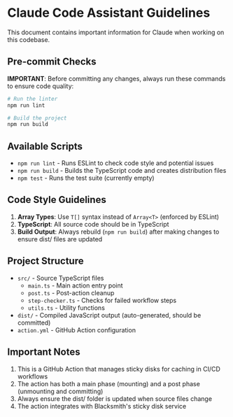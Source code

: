 # Claude Code Assistant Guidelines

This document contains important information for Claude when working on this codebase.

## Pre-commit Checks

**IMPORTANT**: Before committing any changes, always run these commands to ensure code quality:

```bash
# Run the linter
npm run lint

# Build the project
npm run build
```

## Available Scripts

- `npm run lint` - Runs ESLint to check code style and potential issues
- `npm run build` - Builds the TypeScript code and creates distribution files
- `npm test` - Runs the test suite (currently empty)

## Code Style Guidelines

1. **Array Types**: Use `T[]` syntax instead of `Array<T>` (enforced by ESLint)
2. **TypeScript**: All source code should be in TypeScript
3. **Build Output**: Always rebuild (`npm run build`) after making changes to ensure dist/ files are updated

## Project Structure

- `src/` - Source TypeScript files
  - `main.ts` - Main action entry point
  - `post.ts` - Post-action cleanup
  - `step-checker.ts` - Checks for failed workflow steps
  - `utils.ts` - Utility functions
- `dist/` - Compiled JavaScript output (auto-generated, should be committed)
- `action.yml` - GitHub Action configuration

## Important Notes

1. This is a GitHub Action that manages sticky disks for caching in CI/CD workflows
2. The action has both a main phase (mounting) and a post phase (unmounting and committing)
3. Always ensure the dist/ folder is updated when source files change
4. The action integrates with Blacksmith's sticky disk service